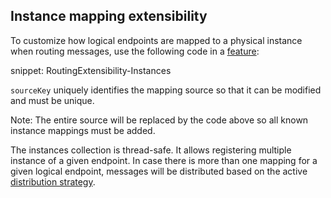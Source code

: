 ## Instance mapping extensibility

To customize how logical endpoints are mapped to a physical instance when routing messages, use the following code in a [feature](/nservicebus/pipeline/features.md):

snippet: RoutingExtensibility-Instances

`sourceKey` uniquely identifies the mapping source so that it can be modified and must be unique.

Note: The entire source will be replaced by the code above so all known instance mappings must be added.

The instances collection is thread-safe. It allows registering multiple instance of a given endpoint. In case there is more than one mapping for a given logical endpoint, messages will be distributed based on the active [distribution strategy](/transports/msmq/sender-side-distribution.md#mapping-physical-endpoint-instances-message-distribution).